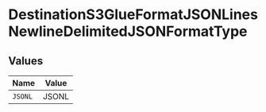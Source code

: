 # DestinationS3GlueFormatJSONLinesNewlineDelimitedJSONFormatType


## Values

| Name    | Value   |
| ------- | ------- |
| `JSONL` | JSONL   |